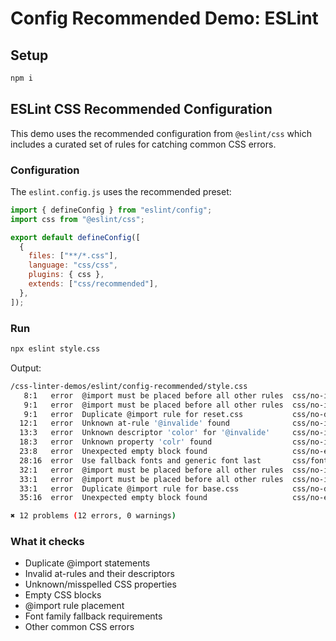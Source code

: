 # Config Recommended Demo: ESLint

## Setup

```sh
npm i
```

## ESLint CSS Recommended Configuration

This demo uses the recommended configuration from `@eslint/css` which includes a curated set of rules for catching common CSS errors.

### Configuration

The `eslint.config.js` uses the recommended preset:

```javascript
import { defineConfig } from "eslint/config";
import css from "@eslint/css";

export default defineConfig([
  {
    files: ["**/*.css"],
    language: "css/css",
    plugins: { css },
    extends: ["css/recommended"],
  },
]);
```

### Run

```sh
npx eslint style.css
```

Output:

```sh
/css-linter-demos/eslint/config-recommended/style.css
   8:1   error  @import must be placed before all other rules  css/no-invalid-at-rule-placement
   9:1   error  @import must be placed before all other rules  css/no-invalid-at-rule-placement
   9:1   error  Duplicate @import rule for reset.css           css/no-duplicate-imports
  12:1   error  Unknown at-rule '@invalide' found              css/no-invalid-at-rules
  13:3   error  Unknown descriptor 'color' for '@invalide'     css/no-invalid-at-rules
  18:3   error  Unknown property 'colr' found                  css/no-invalid-properties
  23:8   error  Unexpected empty block found                   css/no-empty-blocks
  28:16  error  Use fallback fonts and generic font last       css/font-family-fallbacks
  32:1   error  @import must be placed before all other rules  css/no-invalid-at-rule-placement
  33:1   error  @import must be placed before all other rules  css/no-invalid-at-rule-placement
  33:1   error  Duplicate @import rule for base.css            css/no-duplicate-imports
  35:16  error  Unexpected empty block found                   css/no-empty-blocks

✖ 12 problems (12 errors, 0 warnings)
```

### What it checks

- Duplicate @import statements
- Invalid at-rules and their descriptors
- Unknown/misspelled CSS properties
- Empty CSS blocks
- @import rule placement
- Font family fallback requirements
- Other common CSS errors
